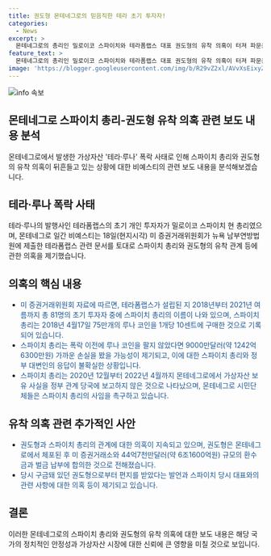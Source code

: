 ```yaml
---
title: 권도형 몬테네그로의 믿음직한 테라 초기 투자자!
categories:
  - News
excerpt: >
  몬테네그로의 총리인 밀로이코 스파이치와 테라폼랩스 대표 권도형의 유착 의혹이 터져 파문을 일으키고 있다. 스파이치 총리가 테라·루나 암호화폐를 10센트에 구매한 후 대폭락 사태로 1242억6300만원 가까운 손실을 봤으며, 의혹에 대한 대답을 회피하고 있다. 또한, 권도형의 잠적과 미 증권거래소와의 환수금 합의 등으로 사태는 복잡해지고 있다. 관련하여 시민운동이 스파이치 총리의 사임을 요구하고 있는 가운데, 사건은 미국으로까지 파문이 이어질 가능성이 제기되고 있다.
feature_text: >
  몬테네그로의 총리인 밀로이코 스파이치와 테라폼랩스 대표 권도형의 유착 의혹이 터져 파문을 일으키고 있다. 스파이치 총리가 테라·루나 암호화폐를 10센트에 구매한 후 대폭락 사태로 1242억6300만원 가까운 손실을 봤으며, 의혹에 대한 대답을 회피하고 있다. 또한, 권도형의 잠적과 미 증권거래소와의 환수금 합의 등으로 사태는 복잡해지고 있다. 관련하여 시민운동이 스파이치 총리의 사임을 요구하고 있는 가운데, 사건은 미국으로까지 파문이 이어질 가능성이 제기되고 있다.
image: 'https://blogger.googleusercontent.com/img/b/R29vZ2xl/AVvXsEixyZcFfHzMRdzZMjFBmAUKJYCLCGyLL1o632UiGVXcaFdKo_bkvkuCioo0uUKlGfBVcT3P84aROyZIXSBEx3Aw5nCQ3pTgDom1WDC4m8eifvWiAmWEEVb4x6G_l8C0QH225ldMjyaFvpxGEBGNO37VmDTDMHGhJPq73UglMfDca1-0aw/s1600/blogspot.png'
---
```


<p><img src="https://blogger.googleusercontent.com/img/b/R29vZ2xl/AVvXsEixyZcFfHzMRdzZMjFBmAUKJYCLCGyLL1o632UiGVXcaFdKo_bkvkuCioo0uUKlGfBVcT3P84aROyZIXSBEx3Aw5nCQ3pTgDom1WDC4m8eifvWiAmWEEVb4x6G_l8C0QH225ldMjyaFvpxGEBGNO37VmDTDMHGhJPq73UglMfDca1-0aw/s1600/blogspot.png" alt="info 속보" /></p>

<h2 data-ke-size="size26">몬테네그로 스파이치 총리-권도형 유착 의혹 관련 보도 내용 분석</h2>

<p data-ke-size="size16">몬테네그로에서 발생한 가상자산 '테라·루나' 폭락 사태로 인해 스파이치 총리와 권도형의 유착 의혹이 뒤흔들고 있는 상황에 대한 비예스티의 관련 보도 내용을 분석해보겠습니다.</p>

<h2 data-ke-size="size24">테라·루나 폭락 사태</h2>

<p data-ke-size="size16">테라·루나의 발행사인 테라폼랩스의 초기 개인 투자자가 밀로이코 스파이치 현 총리였으며, 몬테네그로 일간 비예스티는 18일(현지시각) 미 증권거래위원회가 뉴욕 남부연방법원에 제출한 테라폼랩스 관련 문서를 토대로 스파이치 총리와 권도형의 유착 관계 등에 관한 의혹을 제기했습니다.</p>

<h2 data-ke-size="size24">의혹의 핵심 내용</h2>

<ul>
  <li><span style="color: #1a5490;">미 증권거래위원회 자료에 따르면, 테라폼랩스가 설립된 지 2018년부터 2021년 여름까지 총 81명의 초기 투자자 중에 스파이치 총리의 이름이 나와 있으며, 스파이치 총리는 2018년 4월17일 75만개의 루나 코인을 1개당 10센트에 구매한 것으로 기록되어 있습니다.</span></li>
  <li><span style="color: #1a5490;">스파이치 총리는 폭락 이전에 루나 코인을 팔지 않았다면 9000만달러(약 1242억6300만원) 가까운 손실을 봤을 가능성이 제기되고, 이에 대한 스파이치 총리와 정부 대변인의 응답이 불확실한 상황입니다.</span></li>
  <li><span style="color: #1a5490;">스파이치 총리는 2020년 12월부터 2022년 4월까지 몬테네그로에서 가상자산 보유 사실을 정부 관계 당국에 보고하지 않은 것으로 나타났으며, 몬테네그로 시민단체들은 스파이치 총리의 사임을 촉구하고 있습니다.</span></li>
</ul>

<h2 data-ke-size="size24">유착 의혹 관련 추가적인 사안</h2>

<ul>
  <li><span style="color: #1a5490;">권도형과 스파이치 총리의 관계에 대한 의혹이 지속되고 있으며, 권도형은 몬테네그로에서 체포된 후 미 증권거래소와 44억7천만달러(약 6조1600억원) 규모의 환수금과 벌금 납부에 합의한 것으로 전해졌습니다.</span></li>
  <li><span style="color: #1a5490;">당시 구금돼 있던 권도형으로부터 편지를 받았다는 발언과 스파이치 당시 대표와의 관련 사항에 대한 의혹 등이 제기되고 있습니다.</span></li>
</ul>

<h2 data-ke-size="size24">결론</h2>

<p data-ke-size="size16">이러한 몬테네그로의 스파이치 총리와 권도형의 유착 의혹에 대한 보도 내용은 해당 국가의 정치적인 안정성과 가상자산 시장에 대한 신뢰에 큰 영향을 미칠 것으로 보입니다.</p>

